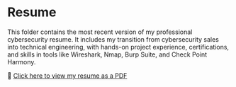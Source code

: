 # Resume
This folder contains the most recent version of my professional cybersecurity resume. 
It includes my transition from cybersecurity sales into technical engineering, with hands-on project experience, certifications, and skills in tools like Wireshark, Nmap, Burp Suite, and Check Point Harmony. 

📄 [Click here to view my resume as a PDF](NikGray_Resume.pdf)

